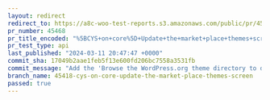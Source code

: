 ```yaml
---
layout: redirect
redirect_to: https://a8c-woo-test-reports.s3.amazonaws.com/public/pr/45468/api/index.html
pr_number: 45468
pr_title_encoded: "%5BCYS+on+core%5D+Update+the+market+place+themes+screen"
pr_test_type: api
last_published: "2024-03-11 20:47:47 +0000"
commit_sha: 17049b2aae1feb5f13e600fd206bc7558a3531fb
commit_message: "Add the 'Browse the WordPress.org theme directory to discover more' l…"
branch_name: 45418-cys-on-core-update-the-market-place-themes-screen
passed: true
---
```

